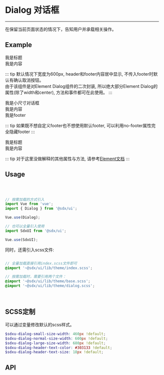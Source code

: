 # Dialog 对话框
---
在保留当前页面状态的情况下，告知用户并承载相关操作。

## Example

<Common-BasicUsage>
<ui-dialog-general></ui-dialog-general>
  <highlight-code slot="codeText" lang="vue">
    <sdxu-dialog :visible.sync="dialogVisible">
        <div slot="title">
            我是标题
        </div>
        <div>我是内容</div>
    </sdxu-dialog>
  </highlight-code>
</Common-BasicUsage>

::: tip 
默认情况下宽度为600px, header和footer内容居中显示, 不传入footer时默认有确认取消按钮。<br>
由于该组件是对Element Dialog组件的二次封装, 所以绝大部分Element Dialog的属性(除了width和center), 方法和事件都可在此使用。
:::

<Common-BasicUsage>
<ui-dialog-small></ui-dialog-small>
  <highlight-code slot="codeText" lang="vue">
        <sdxu-dialog
            :visible.sync="dialogVisible"
            size='small'
        >
            <div slot="title">
                我是小尺寸对话框
            </div>
            <div>我是内容</div>
            <div slot="footer">
                我是footer
            </div>
        </sdxu-dialog>
  </highlight-code>
</Common-BasicUsage>

::: tip 
如果既不想自定义footer也不想使用默认footer, 可以利用no-footer属性完全隐藏footer
:::

<Common-BasicUsage>
<ui-dialog-event></ui-dialog-event>
  <highlight-code slot="codeText" lang="vue">
        <sdxu-dialog
            :visible.sync="dialogVisible"
            @confirm="confirmClicked"
            @cancel="cancelClicked"
        >
            <div slot="title">
                我是标题
            </div>
            <div>我是内容</div>
        </sdxu-dialog>
  </highlight-code>
</Common-BasicUsage>

::: tip 
对于这里没做解释的其他属性与方法, 请参考[Element文档](https://element.eleme.cn/#/zh-CN/component/dialog)
:::

## Usage

<br>

```js

// 按需加载的方式引入
import Vue from 'vue';
import { Dialog } from '@sdx/ui';

Vue.use(Dialog);

// 也可以全量引入使用
import SdxUI from '@sdx/ui';

Vue.use(SdxUI);
```

同时，还需引入scss文件:

```scss

// 全量加载直接引用index.scss文件即可
@import '~@sdx/ui/lib/theme/index.scss';

// 按需加载时，需要引用两个文件：
@import '~@sdx/ui/lib/theme/base.scss';
@import '~@sdx/ui/lib/theme/dialog.scss';

```
<br>

## SCSS定制

可以通过变量修改默认的scss样式。

```scss
$sdxu-dialog-small-size-width: 460px !default;
$sdxu-dialog-normal-size-width: 600px !default;
$sdxu-dialog-large-size-width: 680px !default;
$sdxu-dialog-header-text-color: #303133 !default;
$sdxu-dialog-header-text-size: 18px !default;
```

## API

<ui-dialog-api slot="api" />